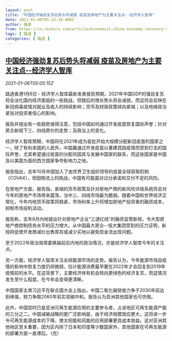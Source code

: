 ```yaml
---
layout: post
title: "中国经济强劲复苏后势头将减弱 疫苗及房地产为主要关注点--经济学人智库"
date: 2021-01-06T05:23:19.000Z
author: 路透
from: https://cn.reuters.com/article/economist-china-economy-recovery-vaccine-idCNKBS29B0FU
tags: [ 路透 ]
categories: [ 路透 ]
---
```

<!--1609910599000-->
[中国经济强劲复苏后势头将减弱 疫苗及房地产为主要关注点--经济学人智库](https://cn.reuters.com/article/economist-china-economy-recovery-vaccine-idCNKBS29B0FU)
------

<div>
<div><i>2021-01-06T05:05:15Z</i></div><p>路透香港1月6日 - 经济学人智库最新发表报告预期，2021年中国GDP的强劲复苏将会淡化国内经济面临的一些挑战，但随后的增长势头将会减弱，而这将会反映在新冠病毒疫情对就业及收入的持续影响；货币及财政政策倾向紧缩；以及地缘政治紧张对投资者信心的影响。</p><p>报告并提出有一些趋势值得注意，包括中国如何通过开发疫苗恢复国际声誉；针对房企新规下三、四线房价的走势；及政治上的变化。</p><p>经济学人智库预期，中国将在2021年成为首批开始大规模分配新冠疫苗的国家之一，除了有利本国的人民外，中国冀通过开发疫苗以重建其因疫情而受到打击的国际声誉，尤其希望通过疫苗的分配巩固其与发展中国家的联系，而这些国家是中国及以美国为首的西方国家争夺影响力之地。</p><p>报告指出，去年10月中国加入了由世界卫生组织领导的疫苗全球获取机制（COVAX），但因物流上的挑战，中国有可能面对过分承诺和交付不足的风险。</p><p>在房地产方面，报告指，紧缩的货币政策及针对房地产商的新风险评级系统将会对今年的房地产市场带来震荡，当中三、四线市场最为脆弱。随着中国和世界经济正常化，今年内地货币政策将趋紧，市场利率上升将增加房地产投资者的融资成本，抑制市场投机活动。</p><p>报告称，去年8月内地提出针对房地产企业“三道红线”的融资监管新规，令大型房地产商控制债务水平的压力增大。从中国最大房企--恒大集团受到的压力证明，新规将促使开发商减价出售库存或减少买地以避免现金流出现问题。</p><p>至于2022年政治局常委换届前后内地的政治情况，亦是经济学人智库今年的关注点。</p><p>另一方面，经济学人智库关注全球能源市场的走势。报告认为，今年能源市场自疫情的影响中恢复力度仍将微弱，估计能源消费最早要在2022年才会回复到2019年疫情前的水平。在这背景下，主要经济体有机会转向更绿色的经济复苏，而这情况发生至什么程度，在今年会变得更清晰。</p><p>中国国家主席习近平在联合国大会上指出，中国二氧化碳排放力争于2030年前达到峰值，努力争取2060年前实现碳中和。报告认为亚洲其他国家也可仿傚。</p><p>此外，中国现时已是亚洲可再生能源应用的主要参与者，占该地区可再生能源产能的三分之二。中国减碳战略的更广泛影响是，由于经济规模效应更大，这将进一步令可再生能源成本的下降，使太阳能和风能的应用部署更具成本效益。这对亚洲其他地区至关重要，因为区内除了日本和印度等少数国家外，其他国家在可再生能源的部署方面一直滞后。（完）</p>
</div>
